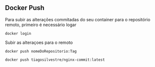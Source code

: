 ## Docker Push

Para subir as alterações commitadas do seu container para o repositório remoto, primeiro é necessário logar

```docker login```

Subir as alteraçoes para o remoto 

```docker push nomeDoRepositorio:Tag``` 

```docker push tiagosilvestre/nginx-commit:latest```